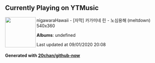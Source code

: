 ## Currently Playing on YTMusic

[<img align="left" width="100" src="https://i.ytimg.com/vi/0mMWQ5ndDz4/hqdefault.jpg?sqp=-oaymwEWCMACELQBIAQqCghQEJADGFogjgJIWg&rs">](https://music.youtube.com/channel/UC88CPolOSOYA2gzjqr0DtTg)

nigawaraHawaii - [자막] 카가미네 린 - 노심용해 (meltdown) 540x360

**Albums**: undefined

Last updated at 09/01/2020 20:08

#### Generated with [20chan/github-now](https://github.com/20chan/github-now)


<!--
**20chan/20chan** is a ✨ _special_ ✨ repository because its `README.md` (this file) appears on your GitHub profile.

Here are some ideas to get you started:

- 🔭 I’m currently working on ...
- 🌱 I’m currently learning ...
- 👯 I’m looking to collaborate on ...
- 🤔 I’m looking for help with ...
- 💬 Ask me about ...
- 📫 How to reach me: ...
- 😄 Pronouns: ...
- ⚡ Fun fact: ...
-->
